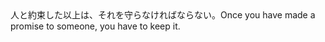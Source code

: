 <tr><td>人と約束した以上は、それを守らなければならない。<td><tr><tr><td>Once you have made a promise to someone, you have to keep it.<td><tr></table>

